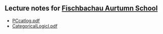 ## Lecture notes for [Fischbachau Aurtumn School](/fischbachau/)

- [PCcatlog.pdf](PCcatlog.pdf)
- [CategoricalLogicI.pdf](CategoricalLogicI.pdf)